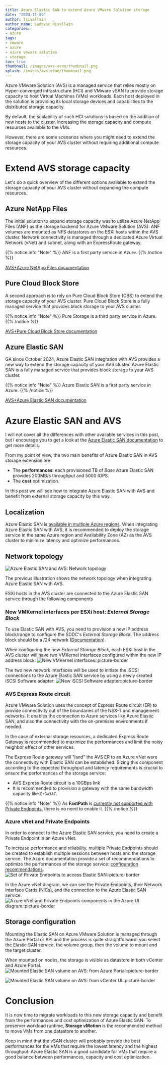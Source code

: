 ```yaml
---
title: Azure Elastic SAN to extend Azure VMware Solution storage
date: "2024-11-05"
author: lrivallain
author_name: Ludovic Rivallain
categories:
- Azure
tags:
- vmware
- azure
- azure vmware solution
- storage
toc: true
thumbnail: /images/avs-esan/thumbnail.png
splash: /images/avs-esan/thumbnail.png
---
```


Azure VMware Solution (AVS) is a managed service that relies mostly on Hyper-converged infrastructure (HCI) and VMware vSAN to provide storage capacity to host Virtual Machines (VMs) workloads. Each host deployed in the solution is providing its local storage devices and capabilities to the distributed storage capacity.

By default, the scalability of such HCI solutions is based on the addition of new hosts to the cluster, increasing the storage capacity and compute resources available to the VMs.

However, there are some scenarios where you might need to extend the storage capacity of your AVS cluster without requiring additional compute resources.

# Extend AVS storage capacity

Let's do a quick overview of the different options available to extend the storage capacity of your AVS cluster without expanding the compute resources.

## Azure NetApp Files

The initial solution to expand storage capacity was to utilize Azure NetApp Files (ANF) as the storage backend for Azure VMware Solution (AVS). ANF volumes are mounted as NFS datastores on the ESXi hosts within the AVS cluster. Network connectivity is managed through a dedicated Azure Virtual Network (vNet) and subnet, along with an ExpressRoute gateway.

{{% notice info "Note" %}}
ANF is a first party service in Azure.
{{% /notice %}}

[AVS+Azure NetApp Files documentation](https://learn.microsoft.com/en-us/azure/azure-vmware/attach-azure-netapp-files-to-azure-vmware-solution-hosts?tabs=azure-portal)

## Pure Cloud Block Store

A second approach is to rely on Pure Cloud Block Store (CBS) to extend the storage capacity of your AVS cluster. Pure Cloud Block Store is a fully managed service that provides block storage to your AVS cluster.

{{% notice info "Note" %}}
Pure Storage is a third party service in Azure.
{{% /notice %}}

[AVS+Pure Cloud Block Store documentation](https://learn.microsoft.com/en-us/azure/azure-vmware/configure-pure-cloud-block-store)

## Azure Elastic SAN

GA since October 2024, Azure Elastic SAN integration with AVS provides a new way to extend the storage capacity of your AVS cluster. Azure Elastic SAN is a fully managed service that provides block storage to your AVS cluster.

{{% notice info "Note" %}}
Azure Elastic SAN is a first party service in Azure.
{{% /notice %}}

[AVS+Azure Elastic SAN documentation](https://learn.microsoft.com/en-us/azure/azure-vmware/configure-azure-elastic-san)


# Azure Elastic SAN and AVS

I will not cover all the differences with other available services in this post, but I encourage you to get a look at the [Azure Elastic SAN documentation](https://learn.microsoft.com/en-us/azure/storage/elastic-san/elastic-san-introduction) to get more details.

From my point of view, the two main benefits of Azure Elastic SAN in AVS storage extension are:
* The **performances**: each provisioned TB of *Base* Azure Elastic SAN provides 200MB/s throughput and 5000 IOPS.
* The **cost** optimization.

In this post we will see how to integrate Azure Elastic SAN with AVS and benefit from external storage capacity by this way.

## Localization

Azure Elastic SAN is [available in multiple Azure regions](https://learn.microsoft.com/en-us/azure/storage/elastic-san/elastic-san-create). When integrating Azure Elastic SAN with AVS, it is recommended to deploy the storage service in the same Azure region and Availability Zone (AZ) as the AVS cluster to minimize latency and optimize performances.

## Network topology

![Azure Elastic SAN and AVS: Network topology](/images/avs-esan/eSAN-and-AVS-network-topology.png)

The previous illustration shows the network topology when integrating Azure Elastic SAN with AVS.

ESXi hosts in the AVS cluster are connected to the Azure Elastic SAN service through the following components

### New VMKernel interfaces per ESXi host: *External Storage Block*

To use Elastic SAN with AVS, you need to provision a new IP address block/range to configure the SDDC's *External Storage Block*. The address block should be a /24 network ([Documentation](https://learn.microsoft.com/en-us/azure/azure-vmware/configure-azure-elastic-san#configure-external-storage-address-block)).

When configuring the new *External Storage Block*, each ESXi host in the AVS cluster will have two VMKernel interfaces configured within the new IP address block:
![New VMKernel interfaces::picture-border](/images/avs-esan/esxi-new-vmkernels.png)

The two new network interfaces will be used to initiate the iSCSI connections to the Azure Elastic SAN service by using a newly created iSCSI Software adapter:
![New iSCSI Software adapter::picture-border](/images/avs-esan/esxi-new-storage-adapter.png)

### AVS Express Route circuit

Azure VMware Solution uses the concept of Express Route circuit (ER) to provide connectivity out of the boundaries of the NSX-T and management networks. It enables the connection to Azure services like Azure Elastic SAN, and also the connectivity with the on-premises environments if needed.

In the case of external storage resources, a dedicated Express Route Gateway is recommended to maximize the performances and limit the noisy neighbor effect of other services.

The Express Route gateway will "land" the AVS ER to an Azure vNet were the connectivity with Elastic SAN can be established. Sizing this component according to the expected throughput and latency requirements is crucial to ensure the performances of the storage service:

* AVS Express Route circuit is a 10GBps link
* It is recommended to provision a gateway with the same bandwidth capacity like `ErGw3AZ`.

{{% notice info "Note" %}}
As **FastPath** is [currently not supported with Private Endpoints](https://learn.microsoft.com/en-us/azure/expressroute/about-fastpath), there is no need to enable it.
{{% /notice %}}

### Azure vNet and Private Endpoints

In order to connect to the Azure Elastic SAN service, you need to create a Private Endpoint in an Azure vNet.

To increase performance and reliability, multiple Private Endpoints should be created to establish multiple sessions between hosts and the storage service. The Azure documentation provide a set of recommendations to optimize the performances of the storage service: [configuration recommendations](https://learn.microsoft.com/en-us/azure/azure-vmware/configure-azure-elastic-san#configuration-recommendations).
![Set of Private Endpoints to access Elastic SAN::picture-border](/images/avs-esan/azure-private-endpoints.png)

In the Azure vNet diagram, we can see the Private Endpoints, their Network Interface Cards (NICs), and the connection to the Azure Elastic SAN service.
![Azure vNet and Private Endpoints components in the Azure UI diagram::picture-border](/images/avs-esan/azure-private-endpoints-ui-diagram.png)

## Storage configuration

Mounting the Elastic SAN on Azure VMware Solution is managed through the Azure Portal or API and the process is quite straightforward: you select the Elastic SAN service, the volume group, then the volume to mount and the target cluster.

When mounted on nodes, the storage is visible as datastore in both vCenter and Azure Portal.
![Mounted Elastic SAN volume on AVS: from Azure Portal::picture-border](/images/avs-esan/avs-mount-esan-ui.png)

![Mounted Elastic SAN volume on AVS: from vCenter UI::picture-border](/images/avs-esan/avs-mount-esan-vcenter.png)

# Conclusion

It is now time to migrate workloads to this new storage capacity and benefit from the performances and cost optimization of Azure Elastic SAN. To preserver workload runtime, **Storage vMotion** is the recommended method to move VMs from one datastore to another.

Keep in mind that the vSAN cluster will probably provide the best performances for the VMs that require the lowest latency and the highest throughput. Azure Elastic SAN is a good candidate for VMs that require a good balance between performances, capacity and cost optimization.